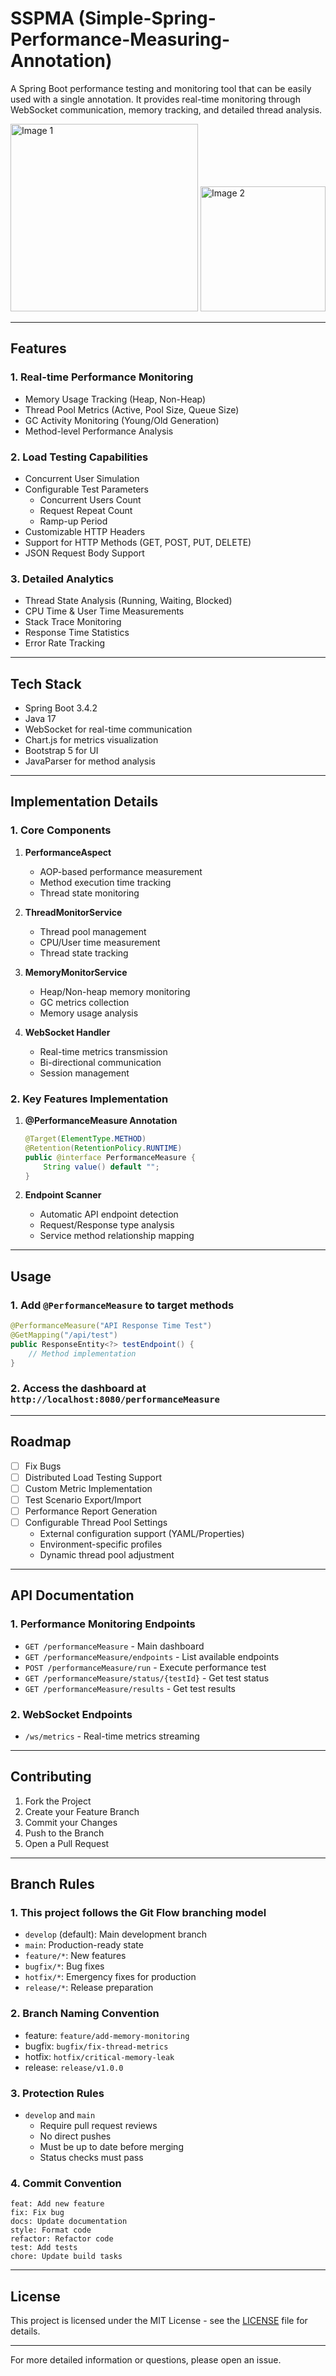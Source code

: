 # SSPMA (Simple-Spring-Performance-Measuring-Annotation)

A Spring Boot performance testing and monitoring tool that can be easily used with a single annotation. It provides real-time monitoring through WebSocket communication, memory tracking, and detailed thread analysis.

<p>
  <img src="img.png" alt="Image 1" width="300" />
  <img src="img_2.png" alt="Image 2" width="200" />
</p>

---

## Features

### 1. Real-time Performance Monitoring
- Memory Usage Tracking (Heap, Non-Heap)
- Thread Pool Metrics (Active, Pool Size, Queue Size)
- GC Activity Monitoring (Young/Old Generation)
- Method-level Performance Analysis

### 2. Load Testing Capabilities
- Concurrent User Simulation
- Configurable Test Parameters
   - Concurrent Users Count
   - Request Repeat Count
   - Ramp-up Period
- Customizable HTTP Headers
- Support for HTTP Methods (GET, POST, PUT, DELETE)
- JSON Request Body Support

### 3. Detailed Analytics
- Thread State Analysis (Running, Waiting, Blocked)
- CPU Time & User Time Measurements
- Stack Trace Monitoring
- Response Time Statistics
- Error Rate Tracking

---

## Tech Stack
- Spring Boot 3.4.2
- Java 17
- WebSocket for real-time communication
- Chart.js for metrics visualization
- Bootstrap 5 for UI
- JavaParser for method analysis

---

## Implementation Details

### 1. Core Components
1. **PerformanceAspect**
   - AOP-based performance measurement
   - Method execution time tracking
   - Thread state monitoring

2. **ThreadMonitorService**
   - Thread pool management
   - CPU/User time measurement
   - Thread state tracking

3. **MemoryMonitorService**
   - Heap/Non-heap memory monitoring
   - GC metrics collection
   - Memory usage analysis

4. **WebSocket Handler**
   - Real-time metrics transmission
   - Bi-directional communication
   - Session management

### 2. Key Features Implementation
1. **@PerformanceMeasure Annotation**
   ```java
   @Target(ElementType.METHOD)
   @Retention(RetentionPolicy.RUNTIME)
   public @interface PerformanceMeasure {
       String value() default "";
   }
   ```

2. **Endpoint Scanner**
   - Automatic API endpoint detection
   - Request/Response type analysis
   - Service method relationship mapping

---

## Usage

### 1. Add `@PerformanceMeasure` to target methods
   ```java
   @PerformanceMeasure("API Response Time Test")
   @GetMapping("/api/test")
   public ResponseEntity<?> testEndpoint() {
       // Method implementation
   }
   ```

### 2. Access the dashboard at `http://localhost:8080/performanceMeasure`

---

## Roadmap
- [ ] Fix Bugs
- [ ] Distributed Load Testing Support
- [ ] Custom Metric Implementation
- [ ] Test Scenario Export/Import
- [ ] Performance Report Generation
- [ ] Configurable Thread Pool Settings
   - External configuration support (YAML/Properties)
   - Environment-specific profiles
   - Dynamic thread pool adjustment

---

## API Documentation
### 1. Performance Monitoring Endpoints
* `GET /performanceMeasure` - Main dashboard
* `GET /performanceMeasure/endpoints` - List available endpoints
* `POST /performanceMeasure/run` - Execute performance test
* `GET /performanceMeasure/status/{testId}` - Get test status
* `GET /performanceMeasure/results` - Get test results
### 2. WebSocket Endpoints
* `/ws/metrics` - Real-time metrics streaming

---

## Contributing
1. Fork the Project
2. Create your Feature Branch
3. Commit your Changes
4. Push to the Branch
5. Open a Pull Request

---

## Branch Rules

### 1. This project follows the Git Flow branching model

- `develop` (default): Main development branch
- `main`: Production-ready state
- `feature/*`: New features
- `bugfix/*`: Bug fixes
- `hotfix/*`: Emergency fixes for production
- `release/*`: Release preparation

### 2. Branch Naming Convention
- feature: `feature/add-memory-monitoring`
- bugfix: `bugfix/fix-thread-metrics`
- hotfix: `hotfix/critical-memory-leak`
- release: `release/v1.0.0`

### 3. Protection Rules
- `develop` and `main`
    - Require pull request reviews
    - No direct pushes
    - Must be up to date before merging
    - Status checks must pass

### 4. Commit Convention
```
feat: Add new feature
fix: Fix bug
docs: Update documentation
style: Format code
refactor: Refactor code
test: Add tests
chore: Update build tasks
```

---

## License
This project is licensed under the MIT License - see the [LICENSE](https://github.com/Seo-Jangwon/Simple-Spring-Performance-Measuring-Annotation/blob/develop/License) file for details.

---

For more detailed information or questions, please open an issue.
